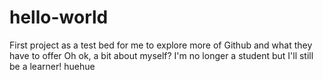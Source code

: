 # hello-world
First project as a test bed for me to explore more of Github and what they have to offer
Oh ok, a bit about myself? I'm no longer a student but I'll still be a learner! huehue
